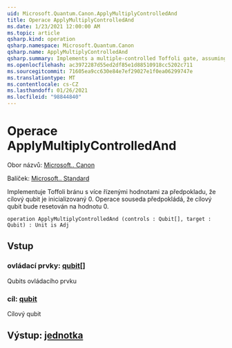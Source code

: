 ```yaml
---
uid: Microsoft.Quantum.Canon.ApplyMultiplyControlledAnd
title: Operace ApplyMultiplyControlledAnd
ms.date: 1/23/2021 12:00:00 AM
ms.topic: article
qsharp.kind: operation
qsharp.namespace: Microsoft.Quantum.Canon
qsharp.name: ApplyMultiplyControlledAnd
qsharp.summary: Implements a multiple-controlled Toffoli gate, assuming that target qubit is initialized 0.  The adjoint operation assumes that the target qubit will be reset to 0.
ms.openlocfilehash: ac3972287d55ed2df85e1d88510918cc5202c711
ms.sourcegitcommit: 71605ea9cc630e84e7ef29027e1f0ea06299747e
ms.translationtype: MT
ms.contentlocale: cs-CZ
ms.lasthandoff: 01/26/2021
ms.locfileid: "98844840"
---
```

# <a name="applymultiplycontrolledand-operation"></a>Operace ApplyMultiplyControlledAnd

Obor názvů: [Microsoft.. Canon](xref:Microsoft.Quantum.Canon)

Balíček: [Microsoft.. Standard](https://nuget.org/packages/Microsoft.Quantum.Standard)


Implementuje Toffoli bránu s více řízenými hodnotami za předpokladu, že cílový qubit je inicializovaný 0.  Operace souseda předpokládá, že cílový qubit bude resetován na hodnotu 0.

```qsharp
operation ApplyMultiplyControlledAnd (controls : Qubit[], target : Qubit) : Unit is Adj
```


## <a name="input"></a>Vstup

### <a name="controls--qubit"></a>ovládací prvky: [qubit](xref:microsoft.quantum.lang-ref.qubit)[]

Qubits ovládacího prvku


### <a name="target--qubit"></a>cíl: [qubit](xref:microsoft.quantum.lang-ref.qubit)

Cílový qubit



## <a name="output--unit"></a>Výstup: [jednotka](xref:microsoft.quantum.lang-ref.unit)

